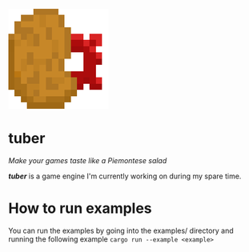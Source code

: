 ![tuber logo](img/tuber_logo.png)
# tuber
*Make your games taste like a Piemontese salad*

***tuber*** is a game engine I'm currently working on during my spare time.

# How to run examples

You can run the examples by going into the examples/<example> directory and running the following example
``cargo run --example <example>``
